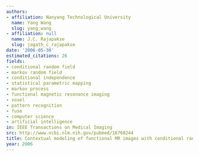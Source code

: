 ```yaml
---
authors:
- affiliation: Nanyang Technological University
  name: Yang Wang
  slug: yang_wang
- affiliation: null
  name: J.C. Rajapakse
  slug: jagath_c_rajapakse
date: '2006-05-30'
estimated_citations: 26
fields:
- conditional random field
- markov random field
- conditional independence
- statistical parametric mapping
- markov process
- functional magnetic resonance imaging
- voxel
- pattern recognition
- fuse
- computer science
- artificial intelligence
in: IEEE Transactions on Medical Imaging
src: http://www.ncbi.nlm.nih.gov/pubmed/16768244
title: Contextual modeling of functional MR images with conditional random fields
year: 2006
---
```

